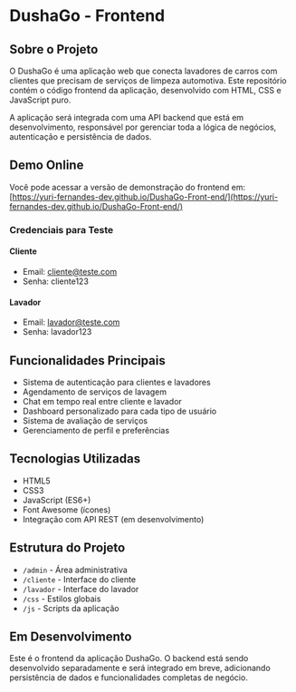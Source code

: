 # DushaGo - Frontend

## Sobre o Projeto

O DushaGo é uma aplicação web que conecta lavadores de carros com clientes que precisam de serviços de limpeza automotiva. Este repositório contém o código frontend da aplicação, desenvolvido com HTML, CSS e JavaScript puro.

A aplicação será integrada com uma API backend que está em desenvolvimento, responsável por gerenciar toda a lógica de negócios, autenticação e persistência de dados.

## Demo Online

Você pode acessar a versão de demonstração do frontend em:
[https://yuri-fernandes-dev.github.io/DushaGo-Front-end/](https://yuri-fernandes-dev.github.io/DushaGo-Front-end/)

### Credenciais para Teste

#### Cliente
- Email: cliente@teste.com
- Senha: cliente123

#### Lavador
- Email: lavador@teste.com
- Senha: lavador123

## Funcionalidades Principais

- Sistema de autenticação para clientes e lavadores
- Agendamento de serviços de lavagem
- Chat em tempo real entre cliente e lavador
- Dashboard personalizado para cada tipo de usuário
- Sistema de avaliação de serviços
- Gerenciamento de perfil e preferências

## Tecnologias Utilizadas

- HTML5
- CSS3
- JavaScript (ES6+)
- Font Awesome (ícones)
- Integração com API REST (em desenvolvimento)

## Estrutura do Projeto

- `/admin` - Área administrativa
- `/cliente` - Interface do cliente
- `/lavador` - Interface do lavador
- `/css` - Estilos globais
- `/js` - Scripts da aplicação

## Em Desenvolvimento

Este é o frontend da aplicação DushaGo. O backend está sendo desenvolvido separadamente e será integrado em breve, adicionando persistência de dados e funcionalidades completas de negócio.
